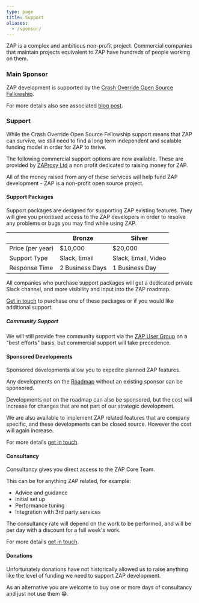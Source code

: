 ```yaml
---
type: page
title: Support
aliases:
  - /sponsor/
---
```


ZAP is a complex and ambitious non-profit project. Commercial companies that maintain projects equivalent to ZAP have hundreds of people working on them.

### Main Sponsor

ZAP development is supported by the [Crash Override Open Source Fellowship](https://crashoverride.com?zap=web).

For more details also see associated [blog post](/blog/2024-03-13-zap-funding-and-the-open-source-fellowship/).

### Support

While the Crash Override Open Source Fellowship support means that ZAP can survive, we still need to find a long term independent and scalable funding model in order for ZAP to thrive.

The following commercial support options are now available. These are provided by 
[ZAProxy Ltd](https://www.zaproxy.com) a non profit dedicated to raising money for ZAP.

All of the money raised from any of these services will help fund ZAP development - ZAP is a non-profit open source project.

#### Support Packages

Support packages are designed for supporting ZAP existing features. They will give you prioritised access to the ZAP developers in order to resolve any problems or bugs you may find while using ZAP.

|                  | Bronze          | Silver                |
| ---              | ---             | ---                   |
| Price (per year) | $10,000         | $20,000               |
| Support Type     | Slack, Email    | Slack, Email, Video   |
| Response Time    | 2 Business Days | 1 Business Day        |

All companies who purchase support packages will get a dedicated private Slack channel, 
and more visibility and input into the ZAP roadmap.

[Get in touch](mailto:support@zaproxy.com) to purchase one of these packages or if you would like additional support.

##### Community Support

We will still provide free community support via the [ZAP User Group](https://groups.google.com/group/zaproxy-users)
on a "best efforts" basis, but commercial support will take precedence.

#### Sponsored Developments

Sponsored developments allow you to expedite planned ZAP features.

Any developments on the [Roadmap](/docs/roadmap/) without an existing sponsor can be sponsored.

Developments not on the roadmap can also be sponsored, but the cost will increase for changes that are not part of our strategic development.

We are also available to implement ZAP related features that are company specific, and these developments can be closed source. However the cost will again increase. 

For more details [get in touch](mailto:support@zaproxy.com).

#### Consultancy

Consultancy gives you direct access to the ZAP Core Team.

This can be for anything ZAP related, for example:
* Advice and guidance
* Initial set up
* Performance tuning
* Integration with 3rd party services

The consultancy rate will depend on the work to be performed, and will be per day with a discount for a full week's work.

For more details [get in touch](mailto:support@zaproxy.com).

#### Donations

Unfortunately donations have not historically allowed us to raise anything like the level of funding we need to support ZAP development.

As an alternative you are welcome to buy one or more days of consultancy and just not use them :grin:.
